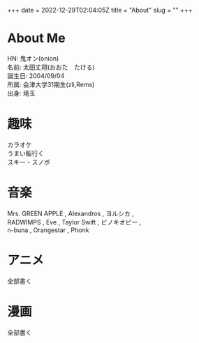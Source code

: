 +++ 
date = 2022-12-29T02:04:05Z
title = "About"
slug = "" 
+++
# About Me

HN: 鬼オン(onion)    
名前: 太田丈翔(おおた　たける)    
誕生日: 2004/09/04  
所属: 会津大学31期生(zli,Rems)   
出身: 埼玉   

# 趣味

カラオケ   
うまい飯行く   
スキー・スノボ

# 音楽
   
Mrs. GREEN APPLE , Alexandros , ヨルシカ ,   
RADWIMPS , Eve , Taylor Swift , ピノキオピー ,   
n-buna , Orangestar , Phonk   

# アニメ
全部書く

# 漫画
全部書く


